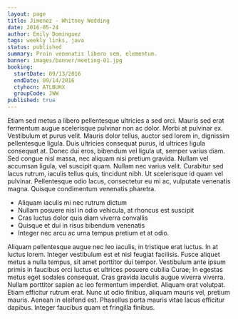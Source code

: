 ```yaml
---
layout: page
title: Jimenez - Whitney Wedding
date: 2016-05-24
author: Emily Dominguez
tags: weekly links, java
status: published
summary: Proin venenatis libero sem, elementum.
banner: images/banner/meeting-01.jpg
booking:
  startDate: 09/13/2016
  endDate: 09/14/2016
  ctyhocn: ATLBUHX
  groupCode: JWW
published: true
---
```

Etiam sed metus a libero pellentesque ultricies a sed orci. Mauris sed erat fermentum augue scelerisque pulvinar non ac dolor. Morbi at pulvinar ex. Vestibulum et purus velit. Mauris dolor tellus, auctor sed lorem in, dignissim pellentesque ligula. Duis ultricies consequat purus, id ultrices ligula consequat at. Donec dui eros, bibendum vel ligula ut, semper varius diam. Sed congue nisl massa, nec aliquam nisi pretium gravida. Nullam vel accumsan ligula, vel suscipit quam. Nullam nec varius velit. Curabitur sed lacus rutrum, iaculis tellus quis, tincidunt nibh. Ut scelerisque id quam vel pulvinar. Pellentesque odio lacus, consectetur eu mi ac, vulputate venenatis magna. Quisque condimentum venenatis pharetra.

* Aliquam iaculis mi nec rutrum dictum
* Nullam posuere nisl in odio vehicula, at rhoncus est suscipit
* Cras luctus dolor quis diam viverra convallis
* Quisque et dui in risus bibendum venenatis
* Integer nec arcu ac urna tempus pretium et at odio.

Aliquam pellentesque augue nec leo iaculis, in tristique erat luctus. In at luctus lorem. Integer vestibulum est et nisl feugiat facilisis. Fusce aliquet metus a nulla tempus, sit amet porttitor dui tempor. Vestibulum ante ipsum primis in faucibus orci luctus et ultrices posuere cubilia Curae; In egestas metus eget sodales consequat. Cras gravida iaculis augue viverra viverra. Nullam porttitor sapien ac leo fermentum imperdiet. Aliquam erat volutpat. Etiam efficitur rutrum erat. Nunc ut odio finibus, aliquam mauris vel, pretium mauris. Aenean in eleifend est. Phasellus porta mauris vitae lacus efficitur dapibus. Integer faucibus quam et fringilla finibus.
